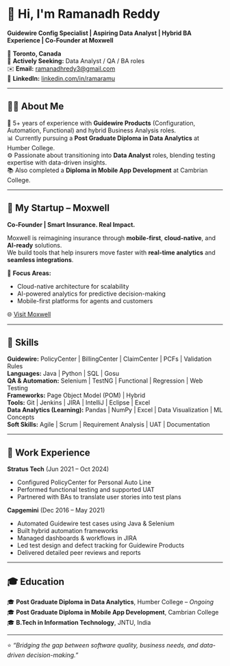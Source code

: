 # 👋 Hi, I'm Ramanadh Reddy  
**Guidewire Config Specialist | Aspiring Data Analyst | Hybrid BA Experience | Co-Founder at Moxwell**  

📍 **Toronto, Canada**  
💼 **Actively Seeking:** Data Analyst / QA / BA roles  
✉️ **Email:** ramanadhredy3@gmail.com  
🔗 **LinkedIn:** [linkedin.com/in/ramaramu](https://www.linkedin.com/in/ramaramu)  

---

## 🧑‍💻 About Me
🎯 5+ years of experience with **Guidewire Products** (Configuration, Automation, Functional) and hybrid Business Analysis roles.  
📊 Currently pursuing a **Post Graduate Diploma in Data Analytics** at Humber College.  
⚙️ Passionate about transitioning into **Data Analyst** roles, blending testing expertise with data-driven insights.  
📚 Also completed a **Diploma in Mobile App Development** at Cambrian College.  

---

## 🏢 My Startup – Moxwell
**Co-Founder | Smart Insurance. Real Impact.**  

Moxwell is reimagining insurance through **mobile-first**, **cloud-native**, and **AI-ready** solutions.  
We build tools that help insurers move faster with **real-time analytics** and **seamless integrations**.  

🔹 **Focus Areas:**  
- Cloud-native architecture for scalability  
- AI-powered analytics for predictive decision-making  
- Mobile-first platforms for agents and customers  

🌐 [Visit Moxwell](https://your-moxwell-link.com)  

---

## 🚀 Skills

**Guidewire:** PolicyCenter | BillingCenter | ClaimCenter | PCFs | Validation Rules  
**Languages:** Java | Python | SQL | Gosu  
**QA & Automation:** Selenium | TestNG | Functional | Regression | Web Testing  
**Frameworks:** Page Object Model (POM) | Hybrid  
**Tools:** Git | Jenkins | JIRA | IntelliJ | Eclipse | Excel  
**Data Analytics (Learning):** Pandas | NumPy | Excel | Data Visualization | ML Concepts  
**Soft Skills:** Agile | Scrum | Requirement Analysis | UAT | Documentation  

---

## 🧪 Work Experience

**Stratus Tech** (Jun 2021 – Oct 2024)  
- Configured PolicyCenter for Personal Auto Line  
- Performed functional testing and supported UAT  
- Partnered with BAs to translate user stories into test plans  

**Capgemini** (Dec 2016 – May 2021)  
- Automated Guidewire test cases using Java & Selenium  
- Built hybrid automation frameworks  
- Managed dashboards & workflows in JIRA  
- Led test design and defect tracking for Guidewire Products  
- Delivered detailed peer reviews and reports  

---

## 🎓 Education
🎓 **Post Graduate Diploma in Data Analytics**, Humber College – *Ongoing*  
🎓 **Post Graduate Diploma in Mobile App Development**, Cambrian College  
🎓 **B.Tech in Information Technology**, JNTU, India  

---

⭐ *“Bridging the gap between software quality, business needs, and data-driven decision-making.”*
